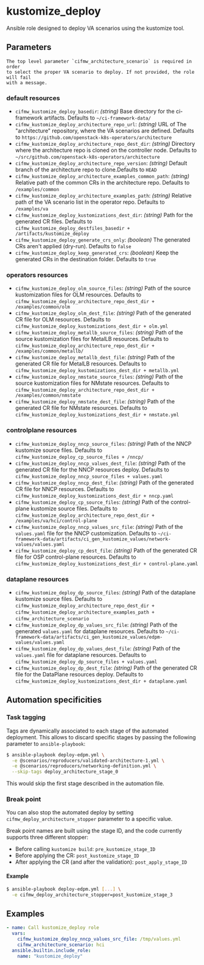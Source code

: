 # kustomize_deploy

Ansible role designed to deploy VA scenarios using the kustomize tool.

## Parameters

```{warning}
The top level parameter `cifmw_architecture_scenario` is required in order
to select the proper VA scenario to deploy. If not provided, the role will fail
with a message.
```

### default resources

- `cifmw_kustomize_deploy_basedir`: _(string)_ Base directory for the
  ci-framework artifacts. Defaults to `~/ci-framework-data/`
- `cifmw_kustomize_deploy_architecture_repo_url`: _(string)_ URL of The
  "architecture" repository, where the VA scenarios are defined.
  Defaults to `https://github.com/openstack-k8s-operators/architecture`
- `cifmw_kustomize_deploy_architecture_repo_dest_dir`: _(string)_ Directory
  where the architecture repo is cloned on the controller node.
  Defaults to `~/src/github.com/openstack-k8s-operators/architecture`
- `cifmw_kustomize_deploy_architecture_repo_version`: _(string)_ Default branch
  of the architecture repo to clone.Defaults to `HEAD`
- `cifmw_kustomize_deploy_architecture_examples_common_path`: _(string)_
  Relative path of the common CRs in the architecture repo. Defaults to
  `/examples/common`
- `cifmw_kustomize_deploy_architecture_examples_path`: _(string)_ Relative
  path of the VA scenario list in the operator repo. Defaults to `/examples/va`
- `cifmw_kustomize_deploy_kustomizations_dest_dir`: _(string)_ Path for the
  generated CR files. Defaults to
  `cifmw_kustomize_deploy_destfiles_basedir + /artifacts/kustomize_deploy`
- `cifmw_kustomize_deploy_generate_crs_only`: _(boolean)_ The generated CRs
  aren't applied (dry-run). Defaults to `false`
- `cifmw_kustomize_deploy_keep_generated_crs`: _(boolean)_ Keep the generated
  CRs in the destination folder. Defaults to `true`

### operators resources

- `cifmw_kustomize_deploy_olm_source_files`: _(string)_ Path of the source
  kustomization files for OLM resources. Defaults to
  `cifmw_kustomize_deploy_architecture_repo_dest_dir + /examples/common/olm`
- `cifmw_kustomize_deploy_olm_dest_file`: _(string)_ Path of the generated CR
  file for OLM resources. Defaults to
  `cifmw_kustomize_deploy_kustomizations_dest_dir + olm.yml`
- `cifmw_kustomize_deploy_metallb_source_files`: _(string)_ Path of the source
  kustomization files for MetalLB resources. Defaults to
  `cifmw_kustomize_deploy_architecture_repo_dest_dir + /examples/common/metallb/`
- `cifmw_kustomize_deploy_metallb_dest_file`: _(string)_ Path of the generated
  CR file for MetalLB resources. Defaults to
  `cifmw_kustomize_deploy_kustomizations_dest_dir + metallb.yml`
- `cifmw_kustomize_deploy_nmstate_source_files`: _(string)_ Path of the source
  kustomization files for NMstate resources. Defaults to
  `cifmw_kustomize_deploy_architecture_repo_dest_dir + /examples/common/nmstate`
- `cifmw_kustomize_deploy_nmstate_dest_file`: _(string)_ Path of the generated
  CR file for NMstate resources. Defaults to
  `cifmw_kustomize_deploy_kustomizations_dest_dir + nmstate.yml`

### controlplane resources

- `cifmw_kustomize_deploy_nncp_source_files`: _(string)_ Path of the NNCP
  kustomize source files.
  Defaults to `cifmw_kustomize_deploy_cp_source_files + /nncp/`
- `cifmw_kustomize_deploy_nncp_values_dest_file`: _(string)_ Path of the
  generated CR file for the NNCP resources deploy. Defaults to
  `cifmw_kustomize_deploy_nncp_source_files + values.yaml`
- `cifmw_kustomize_deploy_nncp_dest_file`: _(string)_ Path of the generated CR
  file for NNCP resources. Defaults to
  `cifmw_kustomize_deploy_kustomizations_dest_dir + nncp.yaml`
- `cifmw_kustomize_deploy_cp_source_files`: _(string)_ Path of the
  control-plane kustomize source files. Defaults to
  `cifmw_kustomize_deploy_architecture_repo_dest_dir + /examples/va/hci/control-plane`
- `cifmw_kustomize_deploy_nncp_values_src_file`: _(string)_ Path of the
  `values.yaml` file for the NNCP customization. Defaults to
  `~/ci-framework-data/artifacts/ci_gen_kustomize_values/network-values/values.yaml`
- `cifmw_kustomize_deploy_cp_dest_file`: _(string)_ Path of the generated CR
  file for OSP control-plane resources. Defaults to
  `cifmw_kustomize_deploy_kustomizations_dest_dir + control-plane.yaml`

### dataplane resources

- `cifmw_kustomize_deploy_dp_source_files`: _(string)_ Path of the
  dataplane kustomize source files. Defaults to
  `cifmw_kustomize_deploy_architecture_repo_dest_dir +`
  `cifmw_kustomize_deploy_architecture_examples_path +`
  `cifmw_architecture_scenario`
- `cifmw_kustomize_deploy_dp_values_src_file`: _(string)_ Path of the
  generated `values.yaml` for dataplane resources. Defaults to
  `~/ci-framework-data/artifacts/ci_gen_kustomize_values/edpm-values/values.yaml`
- `cifmw_kustomize_deploy_dp_values_dest_file`: _(string)_ Path of the
  `values.yaml` file for dataplane resources. Defaults to
  `cifmw_kustomize_deploy_dp_source_files + values.yaml`
- `cifmw_kustomize_deploy_dp_dest_file`: _(string)_ Path of the generated
  CR file for the DataPlane resources deploy. Defaults to
  `cifmw_kustomize_deploy_kustomizations_dest_dir + dataplane.yaml`

## Automation specificities

### Task tagging

Tags are dynamically associated to each stage of the automated deployment.
This allows to discard specific stages by passing the following parameter
to `ansible-playbook`:
```Bash
$ ansible-playbook deploy-edpm.yml \
  -e @scenarios/reproducers/validated-architecture-1.yml \
  -e @scenarios/reproducers/networking-definition.yml \
  --skip-tags deploy_architecture_stage_0
```
This would skip the first stage described in the automation file.

### Break point

You can also stop the automated deploy by setting `cifmw_deploy_architecture_stopper`
parameter to a specific value.

Break point names are built using the stage ID, and the code currently supports
three different stopper:

- Before calling `kustomize build`: `pre_kustomize_stage_ID`
- Before applying the CR: `post_kustomize_stage_ID`
- After applying the CR (and after the validation): `post_apply_stage_ID`

#### Example

```Bash
$ ansible-playbook deploy-edpm.yml [...] \
  -e cifmw_deploy_architecture_stopper=post_kustomize_stage_3
```

## Examples

```yaml
- name: Call kustomize_deploy role
  vars:
    cifmw_kustomize_deploy_nncp_values_src_file: /tmp/values.yml
    cifmw_architecture_scenario: hci
  ansible.builtin.include_role:
    name: "kustomize_deploy"
```
